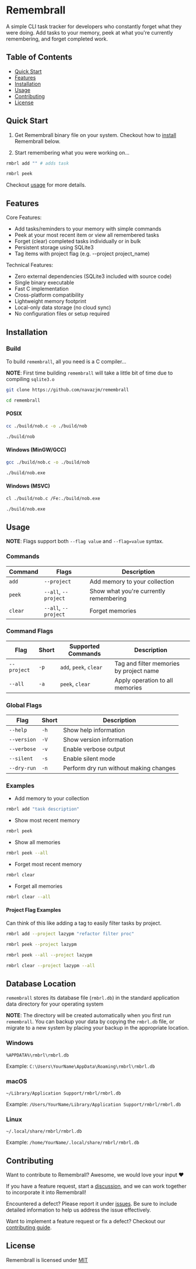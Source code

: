 # Remembrall

A simple CLI task tracker for developers who constantly forget what they were
doing. Add tasks to your memory, peek at what you're currently remembering, and forget completed work.

## Table of Contents
- [Quick Start](#quick-start)
- [Features](#features)
- [Installation](#installation)
- [Usage](#usage)
- [Contributing](#contributing)
- [License](#license)

## Quick Start

1. Get Remembrall binary file on your system. Checkout how to [install](#installation) Remembrall below.

1. Start remembering what you were working on...

```sh
rmbrl add "" # adds task
```

```sh
rmbrl peek 
```

Checkout [usage](#usage) for more details.

## Features

Core Features:

- Add tasks/reminders to your memory with simple commands
- Peek at your most recent item or view all remembered tasks
- Forget (clear) completed tasks individually or in bulk
- Persistent storage using SQLite3
- Tag items with project flag (e.g. --project project_name)

Technical Features:

- Zero external dependencies (SQLite3 included with source code)
- Single binary executable
- Fast C implementation
- Cross-platform compatibility
- Lightweight memory footprint
- Local-only data storage (no cloud sync)
- No configuration files or setup required

## Installation

### Build

To build `remembrall`, all you need is a C compiler...  

**NOTE**: First time building `remembrall` will take a little bit of time due to compiling `sqlite3.o`

```sh
git clone https://github.com/navazjm/remembrall
```

```sh
cd remembrall
```

#### POSIX

```sh
cc ./build/nob.c -o ./build/nob
```

```sh
./build/nob
```

#### Windows (MinGW/GCC)

```sh
gcc ./build/nob.c -o ./build/nob
```

```sh
./build/nob.exe
```

#### Windows (MSVC)

```sh
cl ./build/nob.c /Fe:./build/nob.exe
```

```sh
./build/nob.exe
```

## Usage

**NOTE**: Flags support both `--flag value` and `--flag=value` syntax.

### Commands
| Command | Flags                | Description |
|---------|----------------------|-------------|
| `add`   | `--project`          | Add memory to your collection    |
| `peek`  | `--all`, `--project` | Show what you're currently remembering  |
| `clear` | `--all`, `--project` | Forget memories |

### Command Flags
| Flag        | Short | Supported Commands     | Description |
|-------------|-------|------------------------|-------------|
| `--project` | `-p`  | `add`, `peek`, `clear` | Tag and filter memories by project name |
| `--all`     | `-a`  | `peek`, `clear`        | Apply operation to all memories |

### Global Flags

| Flag        | Short | Description |
|-------------|-------|-------------|
| `--help`    | `-h`  | Show help information |
| `--version` | `-V`  | Show version information |
| `--verbose` | `-v`  | Enable verbose output |
| `--silent`  | `-s`  | Enable silent mode |
| `--dry-run` | `-n`  | Perform dry run without making changes |

### Examples

- Add memory to your collection

```sh
rmbrl add "task description"
```

- Show most recent memory

```sh
rmbrl peek
```

- Show all memories

```sh
rmbrl peek --all
```

- Forget most recent memory

```sh
rmbrl clear
```

- Forget all memories

```sh
rmbrl clear --all
```

#### Project Flag Examples

Can think of this like adding a tag to easily filter tasks by project.

```sh
rmbrl add --project lazypm "refactor filter proc"
```

```sh
rmbrl peek --project lazypm
```

```sh
rmbrl peek --all --project lazypm
```

```sh
rmbrl clear --project lazypm --all
```

## Database Location

`remembrall` stores its database file (`rmbrl.db`) in the standard application data
directory for your operating system

**NOTE**: The directory will be created automatically when you first run `remembrall`.
You can backup your data by copying the `rmbrl.db` file, or migrate to a new system by placing
your backup in the appropriate location.

### Windows

`%APPDATA%\rmbrl\rmbrl.db`

Example: `C:\Users\YourName\AppData\Roaming\rmbrl\rmbrl.db`

### macOS

`~/Library/Application Support/rmbrl/rmbrl.db`

Example: `/Users/YourName/Library/Application Support/rmbrl/rmbrl.db`

### Linux

`~/.local/share/rmbrl/rmbrl.db`

Example: `/home/YourName/.local/share/rmbrl/rmbrl.db`

## Contributing 

Want to contribute to Remembrall? Awesome, we would love your input ♥

If you have a feature request, start a [discussion](https://github.com/navazjm/remembrall/discussions),
and we can work together to incorporate it into Remembrall!

Encountered a defect? Please report it under [issues](https://github.com/navazjm/remembrall/issues).
Be sure to include detailed information to help us address the issue effectively.

Want to implement a feature request or fix a defect? Checkout our [contributing guide](./docs/contributing.md).

## License

Remembrall is licensed under [MIT](./LICENSE)

